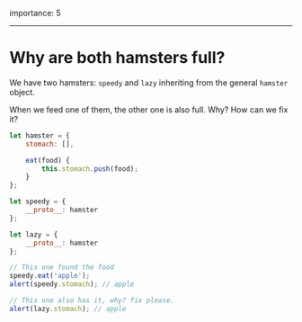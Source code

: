 importance: 5

---

# Why are both hamsters full?

We have two hamsters: `speedy` and `lazy` inheriting from the general `hamster` object.

When we feed one of them, the other one is also full. Why? How can we fix it?

```js run
let hamster = {
    stomach: [],

    eat(food) {
        this.stomach.push(food);
    }
};

let speedy = {
    __proto__: hamster
};

let lazy = {
    __proto__: hamster
};

// This one found the food
speedy.eat('apple');
alert(speedy.stomach); // apple

// This one also has it, why? fix please.
alert(lazy.stomach); // apple
```
